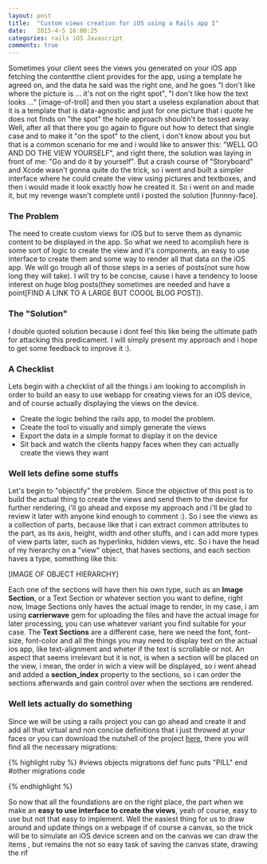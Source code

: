 ```yaml
---
layout: post
title:  "Custom views creation for iOS using a Rails app I"
date:   2015-4-5 16:00:25
categories: rails iOS Javascript
comments: true
---
```


Sometimes your client sees the views you generated on your iOS app fetching the contentthe client provides for the app, using a template he agreed on, and the data he said was the right one, and he goes "I don't like where the picture is ... it's not on the right spot", "I don't like how the text looks ..." [image-of-troll] and then you start a useless explanation about that it is a template that is data-agnostic and just for one picture that i quote he does not finds on "the spot" the hole approach shouldn't be tossed away. Well, after all that there you go again to figure out how to detect that single case and to make it "on the spot" to the client, i don't know about you but that is a common scenario for me and i would like to answer this: "WELL GO AND DO THE VIEW YOURSELF", and right there, the solution was laying in front of me: "Go and do it by yourself". But a crash course of "Storyboard" and Xcode wasn't gonna quite do the trick, so i went and built a simpler interface where he could create the view using pictures and textboxes, and then i would made it look exactly how he created it. So i went on and made it, but my revenge wasn't complete until i posted the solution [funnny-face].

### The Problem

The need to create custom views for iOS but to serve them as dynamic content to be displayed in the app. So what we need to acomplish here is some sort of logic to create the view and it's components, an easy to use interface to create them and some way to render all that data on the iOS app. We will go trough all of those steps in a series of posts(not sure how long they will take). I will try to be concise, cause i have a tendency to loose interest on huge blog posts(they sometimes are needed and have a point[FIND A LINK TO A LARGE BUT COOOL BLOG POST]).

### The "Solution"
I double quoted solution because i dont feel this like being the ultimate path for attacking this predicament. I will simply present my approach and i hope to get some feedback to improve it :).


### A Checklist
Lets begin with a checklist of all the things i am looking to accomplish in order to build an easy to use webapp for creating views for an iOS device, and of course actually displaying the views on the device.

- Create the logic behind the rails app, to model the problem.
- Create the tool to visually and simply generate the views
- Export the data in a simple format to display it on the device
- Sit back and watch the clients happy faces when they can actually create the views they want

### Well lets define some stuffs
Let's begin to "objectify" the problem. Since the objective of this post is to build the actual thing to create the views and send them to the device for further rendering, i'll go ahead and expose my approach and i'll be glad to review it later with anyone kind enough to comment :). So i see the views as a collection of parts, because like that i can extract common attributes to the part, as its axis, height, width and other stuffs, and i can add more types of view parts later, such as hyperlinks, hidden views, etc. So i have the head of my hierarchy on a "view" object, that haves sections, and each section haves a type, something like this:


[IMAGE OF OBJECT HIERARCHY]

Each one of the sections will have then his own type, such as an **Image Section**, or a Text Section or whatever section you want to define, right now, Image Sections only haves the actual image to render, in my case, i am using **carrierwave** gem for uploading the files and have the actual image for later processing, you can use whatever variant you find suitable for your case. The **Text Sections** are a different case, here we need the font, font-size, font-color and all the things you may need to display text on the actual ios app, like text-alignment and wheter if the text is scrollable or not. An aspect that seems irrelevant but it is not, is when a section will be placed on the view, i mean, the order in wich a view will be displayed, so i went ahead and added a **section_index** property to the sections, so i can order the sections afterwards and gain control over when the sections are rendered.

### Well lets actually do something
Since we will be using a rails project you can go ahead and create it and add all that virtual and non concise definitions that i just throwed at your faces or you can download the nutshell of the project [here][repo], there you will find all the necessary migrations:



{% highlight ruby %}
#views objects migrations
def func
  puts "PILL"
end
#other migrations code

{% endhighlight %}

So now that all the foundations are on the right place, the part when we make an **easy to use interface to create the views**, yeah of course, easy to use but not that easy to implement. Well the easiest thing for us to draw around and update things on a webpage if of course a canvas, so the trick will be to simulate an iOS device screen and on the canvas we can draw the items , but remains the not so easy task of saving the canvas state, drawing the rif


[repo]:      https://github.com/aledustet/views-creator-backend
